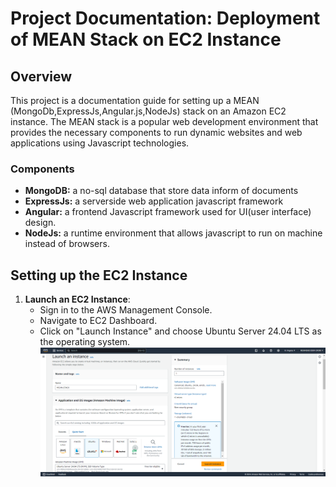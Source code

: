 # Project Documentation: Deployment of MEAN Stack on EC2 Instance

## Overview

This project is a documentation guide for setting up a MEAN (MongoDb,ExpressJs,Angular.js,NodeJs) stack on an Amazon EC2 instance. The MEAN stack is a popular web development environment that provides the necessary components to run dynamic websites and web applications using Javascript technologies.

### Components

- **MongoDB:** a no-sql database that store data inform of documents
- **ExpressJs:** a serverside web application javascript framework
- **Angular:** a frontend Javascript framework used for UI(user interface) design.
- **NodeJs:** a runtime environment that allows javascript to run on machine instead of browsers.

## Setting up the EC2 Instance

1. **Launch an EC2 Instance**: 
   - Sign in to the AWS Management Console.
   - Navigate to EC2 Dashboard.
   - Click on "Launch Instance" and choose Ubuntu Server 24.04 LTS as the operating system.
![launch instance)](image/launch%20instance.png)

